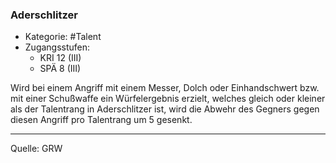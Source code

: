 ### Aderschlitzer

- Kategorie: #Talent
- Zugangsstufen:
  - KRI 12 (III)
  - SPÄ 8 (III)

Wird bei einem Angriff mit einem Messer, Dolch oder Einhandschwert bzw. mit einer Schußwaffe ein Würfelergebnis erzielt, welches gleich oder kleiner als der Talentrang in Aderschlitzer ist, wird die Abwehr des Gegners gegen diesen Angriff pro Talentrang um 5 gesenkt.

---

Quelle: GRW
